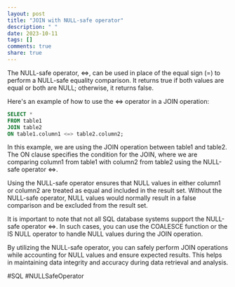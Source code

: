 ```yaml
---
layout: post
title: "JOIN with NULL-safe operator"
description: " "
date: 2023-10-11
tags: []
comments: true
share: true
---
```


The NULL-safe operator, <=>, can be used in place of the equal sign (=) to perform a NULL-safe equality comparison. It returns true if both values are equal or both are NULL; otherwise, it returns false.

Here's an example of how to use the <=> operator in a JOIN operation:

```sql
SELECT *
FROM table1
JOIN table2
ON table1.column1 <=> table2.column2;
```

In this example, we are using the JOIN operation between table1 and table2. The ON clause specifies the condition for the JOIN, where we are comparing column1 from table1 with column2 from table2 using the NULL-safe operator <=>.

Using the NULL-safe operator ensures that NULL values in either column1 or column2 are treated as equal and included in the result set. Without the NULL-safe operator, NULL values would normally result in a false comparison and be excluded from the result set.

It is important to note that not all SQL database systems support the NULL-safe operator <=>. In such cases, you can use the COALESCE function or the IS NULL operator to handle NULL values during the JOIN operation.

By utilizing the NULL-safe operator, you can safely perform JOIN operations while accounting for NULL values and ensure expected results. This helps in maintaining data integrity and accuracy during data retrieval and analysis.

#SQL #NULLSafeOperator